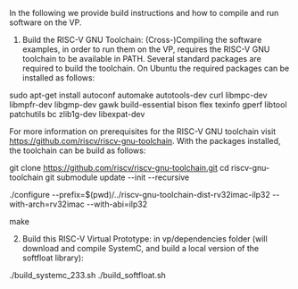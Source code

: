 In the following we provide build instructions and how to compile and run software on the VP.


1) Build the RISC-V GNU Toolchain:
(Cross-)Compiling the software examples, in order to run them on the VP, requires the RISC-V GNU toolchain to be available in PATH. Several standard packages are required to build the toolchain. On Ubuntu the required packages can be installed as follows:

sudo apt-get install autoconf automake autotools-dev curl libmpc-dev libmpfr-dev libgmp-dev gawk build-essential bison flex texinfo gperf libtool patchutils bc zlib1g-dev libexpat-dev


For more information on prerequisites for the RISC-V GNU toolchain visit https://github.com/riscv/riscv-gnu-toolchain. With the packages installed, the toolchain can be build as follows:

git clone https://github.com/riscv/riscv-gnu-toolchain.git
cd riscv-gnu-toolchain
git submodule update --init --recursive

./configure --prefix=$(pwd)/../riscv-gnu-toolchain-dist-rv32imac-ilp32 --with-arch=rv32imac --with-abi=ilp32

make


2) Build this RISC-V Virtual Prototype:
in vp/dependencies folder (will download and compile SystemC, and build a local version of the softfloat library):

./build_systemc_233.sh
./build_softfloat.sh
